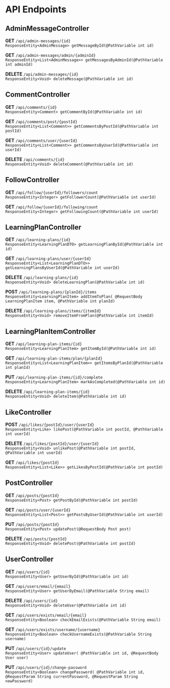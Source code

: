 # API Endpoints


## AdminMessageController

**GET** `/api/admin-messages/{id}`  
`ResponseEntity<AdminMessage> getMessageById(@PathVariable int id)`

**GET** `/api/admin-messages/admin/{adminId}`  
`ResponseEntity<List<AdminMessage>> getMessagesByAdminId(@PathVariable int adminId)`

**DELETE** `/api/admin-messages/{id}`  
`ResponseEntity<Void> deleteMessage(@PathVariable int id)`


## CommentController

**GET** `/api/comments/{id}`  
`ResponseEntity<Comment> getCommentById(@PathVariable int id)`

**GET** `/api/comments/post/{postId}`  
`ResponseEntity<List<Comment>> getCommentsByPostId(@PathVariable int postId)`

**GET** `/api/comments/user/{userId}`  
`ResponseEntity<List<Comment>> getCommentsByUserId(@PathVariable int userId)`

**DELETE** `/api/comments/{id}`  
`ResponseEntity<Void> deleteComment(@PathVariable int id)`


## FollowController

**GET** `/api/follow/{userId}/followers/count`  
`ResponseEntity<Integer> getFollowerCount(@PathVariable int userId)`

**GET** `/api/follow/{userId}/following/count`  
`ResponseEntity<Integer> getFollowingCount(@PathVariable int userId)`


## LearningPlanController

**GET** `/api/learning-plans/{id}`  
`ResponseEntity<LearningPlanDTO> getLearningPlanById(@PathVariable int id)`

**GET** `/api/learning-plans/user/{userId}`  
`ResponseEntity<List<LearningPlanDTO>> getLearningPlansByUserId(@PathVariable int userId)`

**DELETE** `/api/learning-plans/{id}`  
`ResponseEntity<Void> deleteLearningPlan(@PathVariable int id)`

**POST** `/api/learning-plans/{planId}/items`  
`ResponseEntity<LearningPlanItem> addItemToPlan(
            @RequestBody LearningPlanItem item,
            @PathVariable int planId)`

**DELETE** `/api/learning-plans/items/{itemId}`  
`ResponseEntity<Void> removeItemFromPlan(@PathVariable int itemId)`


## LearningPlanItemController

**GET** `/api/learning-plan-items/{id}`  
`ResponseEntity<LearningPlanItem> getItemById(@PathVariable int id)`

**GET** `/api/learning-plan-items/plan/{planId}`  
`ResponseEntity<List<LearningPlanItem>> getItemsByPlanId(@PathVariable int planId)`

**PUT** `/api/learning-plan-items/{id}/complete`  
`ResponseEntity<LearningPlanItem> markAsCompleted(@PathVariable int id)`

**DELETE** `/api/learning-plan-items/{id}`  
`ResponseEntity<Void> deleteItem(@PathVariable int id)`


## LikeController

**POST** `/api/likes/{postId}/user/{userId}`  
`ResponseEntity<Like> likePost(@PathVariable int postId, @PathVariable int userId)`

**DELETE** `/api/likes/{postId}/user/{userId}`  
`ResponseEntity<Void> unlikePost(@PathVariable int postId, @PathVariable int userId)`

**GET** `/api/likes/{postId}`  
`ResponseEntity<List<Like>> getLikesByPostId(@PathVariable int postId)`


## PostController

**GET** `/api/posts/{postId}`  
`ResponseEntity<Post> getPostById(@PathVariable int postId)`

**GET** `/api/posts/user/{userId}`  
`ResponseEntity<List<Post>> getPostsByUserId(@PathVariable int userId)`

**PUT** `/api/posts/{postId}`  
`ResponseEntity<Post> updatePost(@RequestBody Post post)`

**DELETE** `/api/posts/{postId}`  
`ResponseEntity<Void> deletePost(@PathVariable int postId)`


## UserController

**GET** `/api/users/{id}`  
`ResponseEntity<User> getUserById(@PathVariable int id)`

**GET** `/api/users/email/{email}`  
`ResponseEntity<User> getUserByEmail(@PathVariable String email)`

**DELETE** `/api/users/{id}`  
`ResponseEntity<Void> deleteUser(@PathVariable int id)`

**GET** `/api/users/exists/email/{email}`  
`ResponseEntity<Boolean> checkEmailExists(@PathVariable String email)`

**GET** `/api/users/exists/username/{username}`  
`ResponseEntity<Boolean> checkUsernameExists(@PathVariable String username)`

**PUT** `/api/users/{id}/update`  
`ResponseEntity<User> updateUser(
            @PathVariable int id,
            @RequestBody User user)`

**PUT** `/api/users/{id}/change-password`  
`ResponseEntity<Boolean> changePassword(
            @PathVariable int id,
            @RequestParam String currentPassword,
            @RequestParam String newPassword)`
